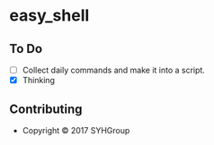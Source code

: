 # easy_shell

## To Do
* [ ] Collect daily commands and make it into a script.
* [x] Thinking

## Contributing
* Copyright © 2017 SYHGroup
